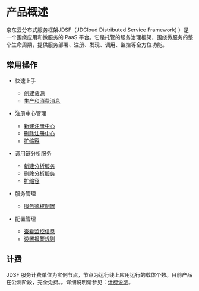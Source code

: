 
# 产品概述

京东云分布式服务框架JDSF（JDCloud Distributed Service Framework) ）是一个围绕应用和微服务的 PaaS 平台。它是托管的服务治理框架，围绕微服务的整个生命周期，提供服务部署、注册、发现、调用、监控等全方位功能。



## 常用操作

- 快速上手
	- [创建资源](../Getting-Started/Create-Resource.md)
	- [生产和消费消息](../Getting-Started/Produce-And-Consume-Message.md)
	
- 注册中心管理
	- [新建注册中心](../Operation-Guide/Topic-Management/Create-Topic.md)
	- [删除注册中心](../Operation-Guide/Topic-Management/Subscribe.md)
	- [扩缩容](../Operation-Guide/Topic-Management/Delete-And-Manage-Topic.md)
- 调用链分析服务
	- [新建分析服务](../Operation-Guide/Message-Management/Send-Message.md)
	- [删除分析服务](../Operation-Guide/Message-Management/Query-Message.md)
	- [扩缩容](../Operation-Guide/Message-Management/Redrive-Message.md)
- 服务管理
	- [服务鉴权配置](../Operation-Guide/Monitoring/Monitoring.md)
- 配置管理
	- [查看监控信息](../Operation-Guide/Monitoring/Monitoring.md)
	- [设置报警规则](../Operation-Guide/Monitoring/Alarm-Rules.md)

## 计费
JDSF 服务计费单位为实例节点，节点为运行线上应用运行的载体个数。目前产品在公测阶段，完全免费。。详细说明请参见：[计费说明](../Pricing/Billing-Rules.md)。

